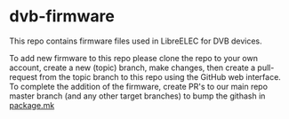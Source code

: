# dvb-firmware
This repo contains firmware files used in LibreELEC for DVB devices.

To add new firmware to this repo please clone the repo to your own account, create a new (topic) branch, make changes, then create a pull-request from the topic branch to this repo using the GitHub web interface. To complete the addition of the firmware, create PR's to our main repo master branch (and any other target branches) to bump the githash in [package.mk](https://github.com/LibreELEC/LibreELEC.tv/blob/master/packages/linux-firmware/dvb-firmware/package.mk)
